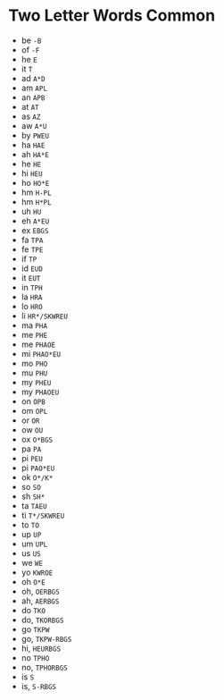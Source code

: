 # Two Letter Words Common

* be `-B`
* of `-F`
* he `E`
* it `T`
* ad `A*D`
* am `APL`
* an `APB`
* at `AT`
* as `AZ`
* aw `A*U`
* by `PWEU`
* ha `HAE`
* ah `HA*E`
* he `HE`
* hi `HEU`
* ho `HO*E`
* hm `H-PL`
* hm `H*PL`
* uh `HU`
* eh `A*EU`
* ex `EBGS`
* fa `TPA`
* fe `TPE`
* if `TP`
* id `EUD`
* it `EUT`
* in `TPH`
* la `HRA`
* lo `HRO`
* li `HR*/SKWREU`
* ma `PHA`
* me `PHE`
* me `PHAOE`
* mi `PHAO*EU`
* mo `PHO`
* mu `PHU`
* my `PHEU`
* my `PHAOEU`
* on `OPB`
* om `OPL`
* or `OR`
* ow `OU`
* ox `O*BGS`
* pa `PA`
* pi `PEU`
* pi `PAO*EU`
* ok `O*/K*`
* so `SO`
* sh `SH*`
* ta `TAEU`
* ti `T*/SKWREU`
* to `TO`
* up `UP`
* um `UPL`
* us `US`
* we `WE`
* yo `KWROE`
* oh `O*E`
* oh, `OERBGS`
* ah, `AERBGS`
* do `TKO`
* do, `TKORBGS`
* go `TKPW`
* go, `TKPW-RBGS`
* hi, `HEURBGS`
* no `TPHO`
* no, `TPHORBGS`
* is `S`
* is, `S-RBGS`
